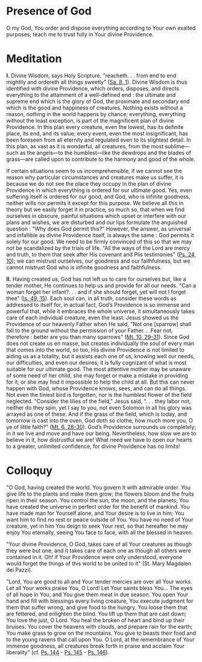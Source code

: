 # Presence of God

O my God, You order and dispose everything according to Your own exalted purposes; teach me to trust fully in Your divine Providence.

# Meditation

**I.** Divine Wisdom, says Holy Scripture, "reacheth. . . from end to end mightily and ordereth all things sweetly" ([Sa. 8, 1](https://vulgata.online/bible/Sa.8?ed=DR2&vfn=DR2.Sa.8.1:vs)). Divine Wisdom is thus identified with divine Providence, which orders, disposes, and directs everything to the attainment of a well-defined end : the ultimate and supreme end which is the glory of God, the proximate and secondary end which is the good and happiness of creatures. Nothing exists without a reason, nothing in the world happens by chance; everything, everything without the least exception, is part of the magnificent plan of divine Providence. In this plan every creature, even the lowest, has its definite place, its end, and its value; every event, even the most insignificant, has been foreseen from all eternity and regulated even to its slightest detail. In this plan, as vast as it is wonderful, all creatures, from the most sublime—such as the angels—to the humblest—like the dewdrops and the blades of grass—are called upon to contribute to the harmony and good of the whole.

If certain situations seem to us incomprehensible, if we cannot see the reason why particular circumstances and creatures make us suffer, it is because we do not see the place they occupy in the plan of divine Providence in which everything is ordered for our ultimate good. Yes, even suffering itself is ordered for our good, and God, who is infinite goodness, neither wills nor permits it except for this purpose. We believe all this in theory but we easily forget it in practice, so much so, that when we find ourselves in obscure, painful situations which upset or interfere with our plans and wishes, we are disturbed and our lips formulate the anguished question : "Why does God permit this?" However, the answer, as universal and infallible as divine Providence itself, is always the same : God permits it solely for our good. We need to be firmly convinced of this so that we may not be scandalized by the trials of life. "All the ways of the Lord are mercy and truth, to them that seek after His covenant and Plis testimonies" ([Ps. 24, 10](https://vulgata.online/bible/Ps.24?ed=DR2&vfn=DR2.Ps.24.10:vs)); we can mistrust ourselves, our goodness and our faithfulness, but we cannot mistrust God who is infinite goodness and faithfulness.

**II.** Having created us, God has not left us to care for ourselves but, like a tender mother, He continues to help us and provide for all our needs. "Can a woman forget her infant?. . . and if she should forget, yet will not I forget thee" ([Is. 49, 15](https://vulgata.online/bible/Is.49?ed=DR2&vfn=DR2.Is.49.15:vs)). Each soul can, in all truth, consider these words as addressed to itself for, in actual fact, God’s Providence is so immense and powerful that, while it embraces the whole universe, it simultaneously takes care of each individual creature, even the least. Jesus showed us the Providence of our heavenly Father when He said, "Not one [sparrow] shall fall to the ground without the permission of your Father. . .Fear not, therefore : better are you than many sparrows" ([Mt. 10, 29-31](https://vulgata.online/bible/Mt.10?ed=DR2&vfn=DR2.Mt.10.29-31:vs)). Since God does not create us en masse, but creates individually the soul of every man that comes into the world, so too, His divine Providence is not limited to aiding us as a totality, but it assists each one of us, knowing well our needs, our difficulties, and even our desires; it is fully cognizant of what is most suitable for our ultimate good. The most attentive mother may be unaware of some need of her child, she may forget or make a mistake in providing for it, or she may find it impossible to help the child at all. But this can never happen with God, whose Providence knows, sees, and can do all things. Not even the tiniest bird is forgotten, nor is the humblest flower of the field neglected. "Consider the lilies of the field," Jesus said, ". . . they labor not, neither do they spin, yet I say to you, not even Solomon in all his glory was arrayed as one of these. And if the grass of the field, which is today, and tomorrow is cast into the oven, God doth so clothe, how much more you, O ye of little faith?" ([Mt. 6, 28-30](https://vulgata.online/bible/Mt.6?ed=DR2&vfn=DR2.Mt.6.28-30:vs)). God’s Providence surrounds us completely; in it we live and move and have our being. Nevertheless, how slow we are to believe in it, how distrustful we are! What need we have to open our hearts to a greater, unlimited confidence, for divine Providence has no limits!

# Colloquy

"O God, having created the world. You govern it with admirable order. You give life to the plants and make them grow; the flowers bloom and the fruits ripen in their season. You control the sun, the moon, and the planets; You have created the universe in perfect order for the benefit of mankind. You have made man for Yourself alone, and Your desire is to live in him; You want him to find no rest or peace outside of You. You have no need of Your creature, yet in him You deign to seek Your rest, so that hereafter he may enjoy You eternally, seeing You face to face, with all the blessed in heaven.

"Your divine Providence, O God, takes care of all Your creatures as though they were but one, and it takes care of each one as though all others were contained in it. Oh! if Your Providence were only understood, everyone would forget the things of this world to be united to it" (St. Mary Magdalen dei Pazzi).

"Lord, You are good to all and Your tender mercies are over all Your works. Let all Your works praise You, O Lord! Let Your saints bless You... The eyes of all hope in You, and You give them meat in due season. You open Your hand and fill with blessings every living creature, You execute judgment for them that suffer wrong, and give food to the hungry. You loose them that are fettered, and enlighten the blind. You lift up them that are cast down; You love the just, O Lord. You heal the broken of heart and bind up their bruises. You cover the heavens with clouds, and prepare rain for the earth; You make grass to grow on the mountains. You give to beasts their food and to the young ravens that call upon You. O Lord, at the remembrance of Your immense goodness, all creatures break forth in praise and acclaim Your liberality" (cf. [Ps. 144](https://vulgata.online/bible/Ps.144?ed=DR2) - [Ps. 145](https://vulgata.online/bible/Ps.145?ed=DR2) - [Ps. 146](https://vulgata.online/bible/Ps.146?ed=DR2)).
